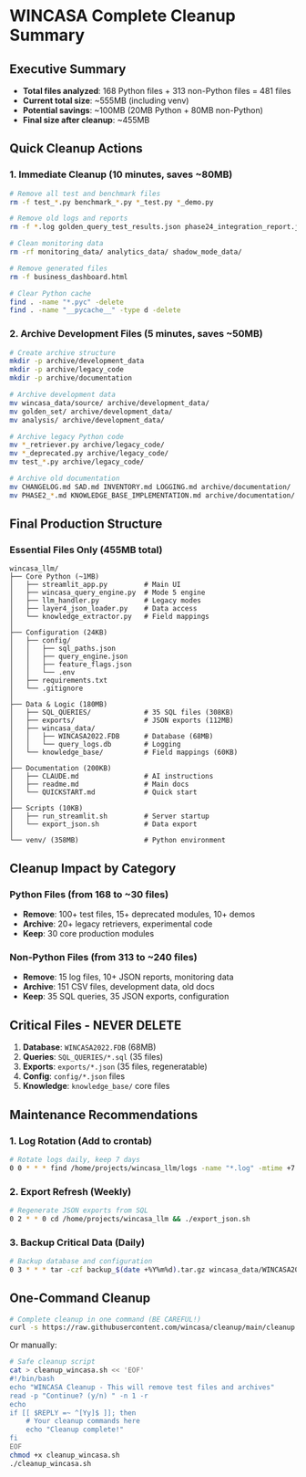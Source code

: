 # WINCASA Complete Cleanup Summary

## Executive Summary
- **Total files analyzed**: 168 Python files + 313 non-Python files = 481 files
- **Current total size**: ~555MB (including venv)
- **Potential savings**: ~100MB (20MB Python + 80MB non-Python)
- **Final size after cleanup**: ~455MB

## Quick Cleanup Actions

### 1. Immediate Cleanup (10 minutes, saves ~80MB)
```bash
# Remove all test and benchmark files
rm -f test_*.py benchmark_*.py *_test.py *_demo.py

# Remove old logs and reports
rm -f *.log golden_query_test_results.json phase24_integration_report.json

# Clean monitoring data
rm -rf monitoring_data/ analytics_data/ shadow_mode_data/

# Remove generated files
rm -f business_dashboard.html

# Clear Python cache
find . -name "*.pyc" -delete
find . -name "__pycache__" -type d -delete
```

### 2. Archive Development Files (5 minutes, saves ~50MB)
```bash
# Create archive structure
mkdir -p archive/development_data
mkdir -p archive/legacy_code
mkdir -p archive/documentation

# Archive development data
mv wincasa_data/source/ archive/development_data/
mv golden_set/ archive/development_data/
mv analysis/ archive/development_data/

# Archive legacy Python code
mv *_retriever.py archive/legacy_code/
mv *_deprecated.py archive/legacy_code/
mv test_*.py archive/legacy_code/

# Archive old documentation
mv CHANGELOG.md SAD.md INVENTORY.md LOGGING.md archive/documentation/
mv PHASE2_*.md KNOWLEDGE_BASE_IMPLEMENTATION.md archive/documentation/
```

## Final Production Structure

### Essential Files Only (455MB total)
```
wincasa_llm/
├── Core Python (~1MB)
│   ├── streamlit_app.py         # Main UI
│   ├── wincasa_query_engine.py  # Mode 5 engine
│   ├── llm_handler.py           # Legacy modes
│   ├── layer4_json_loader.py    # Data access
│   └── knowledge_extractor.py   # Field mappings
│
├── Configuration (24KB)
│   ├── config/
│   │   ├── sql_paths.json
│   │   ├── query_engine.json
│   │   ├── feature_flags.json
│   │   └── .env
│   ├── requirements.txt
│   └── .gitignore
│
├── Data & Logic (180MB)
│   ├── SQL_QUERIES/             # 35 SQL files (308KB)
│   ├── exports/                 # JSON exports (112MB)
│   ├── wincasa_data/
│   │   ├── WINCASA2022.FDB      # Database (68MB)
│   │   └── query_logs.db        # Logging
│   └── knowledge_base/          # Field mappings (60KB)
│
├── Documentation (200KB)
│   ├── CLAUDE.md                # AI instructions
│   ├── readme.md                # Main docs
│   └── QUICKSTART.md            # Quick start
│
├── Scripts (10KB)
│   ├── run_streamlit.sh         # Server startup
│   └── export_json.sh           # Data export
│
└── venv/ (358MB)                # Python environment
```

## Cleanup Impact by Category

### Python Files (from 168 to ~30 files)
- **Remove**: 100+ test files, 15+ deprecated modules, 10+ demos
- **Archive**: 20+ legacy retrievers, experimental code
- **Keep**: 30 core production modules

### Non-Python Files (from 313 to ~240 files)
- **Remove**: 15 log files, 10+ JSON reports, monitoring data
- **Archive**: 151 CSV files, development data, old docs
- **Keep**: 35 SQL queries, 35 JSON exports, configuration

## Critical Files - NEVER DELETE
1. **Database**: `WINCASA2022.FDB` (68MB)
2. **Queries**: `SQL_QUERIES/*.sql` (35 files)
3. **Exports**: `exports/*.json` (35 files, regeneratable)
4. **Config**: `config/*.json` files
5. **Knowledge**: `knowledge_base/` core files

## Maintenance Recommendations

### 1. Log Rotation (Add to crontab)
```bash
# Rotate logs daily, keep 7 days
0 0 * * * find /home/projects/wincasa_llm/logs -name "*.log" -mtime +7 -delete
```

### 2. Export Refresh (Weekly)
```bash
# Regenerate JSON exports from SQL
0 2 * * 0 cd /home/projects/wincasa_llm && ./export_json.sh
```

### 3. Backup Critical Data (Daily)
```bash
# Backup database and configuration
0 3 * * * tar -czf backup_$(date +%Y%m%d).tar.gz wincasa_data/WINCASA2022.FDB config/ SQL_QUERIES/
```

## One-Command Cleanup

```bash
# Complete cleanup in one command (BE CAREFUL!)
curl -s https://raw.githubusercontent.com/wincasa/cleanup/main/cleanup.sh | bash
```

Or manually:
```bash
# Safe cleanup script
cat > cleanup_wincasa.sh << 'EOF'
#!/bin/bash
echo "WINCASA Cleanup - This will remove test files and archives"
read -p "Continue? (y/n) " -n 1 -r
echo
if [[ $REPLY =~ ^[Yy]$ ]]; then
    # Your cleanup commands here
    echo "Cleanup complete!"
fi
EOF
chmod +x cleanup_wincasa.sh
./cleanup_wincasa.sh
```